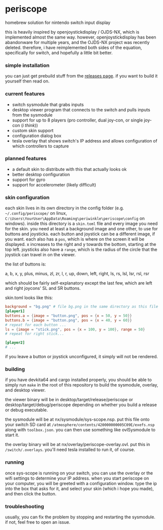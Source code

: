 # periscope
homebrew solution for nintendo switch input display

this is heavily inspired by openjoystickdisplay / OJDS-NX, which is implemented almost the same way. however, openjoystickdisplay has been abandonware for multiple years, and the OJDS-NX project was recently deleted.
therefore, i have reimplemented both sides of the equation, specifically for switch, and hopefully a little bit better.

### simple installation
you can just get prebuild stuff from the [releases page](https://codeberg.org/periwinkle/periscope/releases). if you want to build it yourself then read on.

### current features
* switch sysmodule that grabs inputs
* desktop viewer program that connects to the switch and pulls inputs from the sysmodule
* support for up to 8 players (pro controller, dual joy-con, or single joy-con (*i think*))
* custom skin support
* configuration dialog box
* tesla overlay that shows switch's IP address and allows configuration of which controllers to capture

### planned features
* a default skin to distribute with this that actually looks ok
* better desktop configuration
* support for gyro
* support for accelerometer (likely difficult)

### skin configuration
each skin lives in its own directory in the config folder (e.g. `~/.config/periscope/` on linux, `C:\Users\YourUser\AppData\Roaming\periwinkle\periscope\config` on windows). inside this directory
is a `skin.toml` file and every image you need for the skin. you need at least a background image and one other, to use for buttons and joysticks.
each button and joystick can be a different image, if you want. each also has a `pos`, which is where on the screen it will be displayed. x increases
to the right and y towards the bottom, starting at the top left. joysticks also have a `range`, which is the radius of the circle that the joystick
can travel in on the viewer.

the list of buttons is:

a, b, x, y, plus, minus, zl, zr, l, r, up, down, left, right, ls, rs, lsl, lsr, rsl, rsr

which should be fairly self-explanatory except the last few, which are left and right joycons' SL and SR buttons.

skin.toml looks like this:
```toml
background = "bg.png" # file bg.png in the same directory as this file
[player1]
buttons.a = {image = "button.png", pos = {x = 50, y = 50}}
buttons.b = {image = "button.png", pos = {x = 40, y = 60}}
# repeat for each button ...
ls = {image = "stick.png", pos = {x = 100, y = 100}, range = 50}
# repeat for right stick...

[player2]
# ...
```

if you leave a button or joystick unconfigured, it simply will not be rendered.

### building
if you have devkita64 and cargo installed properly, you should be able to simply run `make` in the root of this repository to build the sysmodule, overlay, and desktop viewer.

the viewer binary will be in desktop/target/release/periscope or desktop/target/debug/periscope depending on whether you build a release or debug executable.

the sysmodule will be at nx/sysmodule/sys-scope.nsp. put this file onto your switch SD card at `/atmosphere/contents/420000000005C09E/exefs.nsp` along with `toolbox.json`. you can then use something like ovlSysmodule
to start it.

the overlay binary will be at nx/overlay/periscope-overlay.ovl. put this in `/switch/.overlays`. you'll need tesla installed to run it, of course.

### running
once sys-scope is running on your switch, you can use the overlay or the wifi settings to determine your IP address.
when you start periscope on your computer, you will be greeted with a configuration window. type the ip into the box that asks for it, and select your skin (which i hope you made), and then
click the button.

### troubleshooting
usually, you can fix the problem by stopping and restarting the sysmodule. if not, feel free to open an issue.
